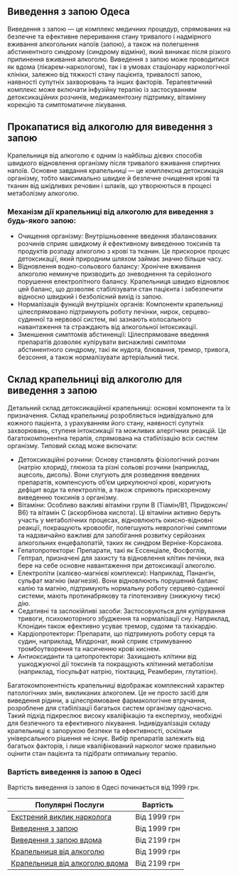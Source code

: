 
## Виведення з запою Одеса

Виведення з запою — це комплекс медичних процедур, спрямованих на безпечне та ефективне переривання стану тривалого і надмірного вживання алкогольних напоїв (запою), а також на полегшення абстинентного синдрому (синдрому відміни), який виникає після різкого припинення вживання алкоголю. Виведення з запою може проводитися як вдома (лікарем-наркологом), так і в умовах стаціонару наркологічної клініки, залежно від тяжкості стану пацієнта, тривалості запою, наявності супутніх захворювань та інших факторів. Терапевтичний комплекс може включати інфузійну терапію із застосуванням детоксикаційних розчинів, медикаментозну підтримку, вітамінну корекцію та симптоматичне лікування.

## Прокапатися від алкоголю для виведення з запою

Крапельниця від алкоголю є одним із найбільш дієвих способів швидкого відновлення організму після тривалого вживання спиртних напоїв. Основне завдання крапельниці — це комплексна детоксикація організму, тобто максимально швидке й безпечне очищення крові та тканин від шкідливих речовин і шлаків, що утворюються в процесі метаболізму алкоголю.

### Механізм дії крапельниці від алкоголю для виведення з будь-якого запою:

* Очищення організму: Внутрішньовенне введення збалансованих розчинів сприяє швидкому й ефективному виведенню токсинів та продуктів розпаду алкоголю з крові та тканин. Це прискорює процес детоксикації, який природним шляхом займає значно більше часу. 
* Відновлення водно-сольового балансу: Хронічне вживання алкоголю неминуче призводить до зневоднення та серйозного порушення електролітного балансу. Крапельниця швидко відновлює цей баланс, що дозволяє стабілізувати стан пацієнта і забезпечити відносно швидкий і безболісний вихід із запою. 
* Нормалізація функцій внутрішніх органів: Компоненти крапельниці цілеспрямовано підтримують роботу печінки, нирок, серцево-судинної та нервової систем, які зазнають колосального навантаження та страждають від алкогольної інтоксикації. 
* Зменшення симптомів абстиненції: Цілеспрямоване введення препаратів дозволяє купірувати виснажливі симптоми абстинентного синдрому, такі як нудота, блювання, тремор, тривога, безсоння, а також нормалізувати артеріальний тиск.

## Склад крапельниці від алкоголю для виведення з запою

Детальний склад детоксикаційної крапельниці: основні компоненти та їх призначення.
 Склад крапельниці розробляється індивідуально для кожного пацієнта, з урахуванням його стану, наявності супутніх захворювань, ступеня інтоксикації та можливих алергічних реакцій. Це багатокомпонентна терапія, спрямована на стабілізацію всіх систем організму. Типовий склад може включати:

* Детоксикаційні розчини: Основу становлять фізіологічний розчин (натрію хлорид), глюкоза та різні сольові розчини (наприклад, ацесоль, дисоль). Вони слугують для розведення введених препаратів, компенсують об’єм циркулюючої крові, коригують дефіцит води та електролітів, а також сприяють прискореному виведенню токсинів з організму. 
* Вітаміни: Особливо важливі вітаміни групи В (Тіамін/В1, Піридоксин/В6) та вітамін С (аскорбінова кислота). Ці вітаміни активно беруть участь у метаболічних процесах, відновлюють окисно-відновні реакції, покращують кровообіг, полегшують неврологічні симптоми та надзвичайно важливі для запобігання розвитку серйозних алкогольних енцефалопатій, таких як синдром Верніке-Корсакова. 
* Гепатопротектори: Препарати, такі як Ессенціале, Фосфоглів, Гептрал, призначені для захисту та відновлення клітин печінки, яка бере на себе основне навантаження при детоксикації алкоголю. 
* Електроліти (калієво-магнієві комплекси): Наприклад, Панангін, сульфат магнію (магнезія). Вони відновлюють порушений баланс калію та магнію, підтримують нормальну роботу серцево-судинної системи, мають протинабрякову та гіпотензивну (знижуючу тиск) дію. 
* Седативні та заспокійливі засоби: Застосовуються для купірування тривоги, психомоторного збудження та нормалізації сну. Наприклад, Клонідин також ефективно усуває тремор, судоми та тахікардію. 
* Кардіопротектори: Препарати, що підтримують роботу серця та судин, наприклад, Мілдронат, який сприяє стримуванню тромбоутворення та насиченню крові киснем. 
* Антиоксиданти та цитопротектори: Захищають клітини від ушкоджуючої дії токсинів та покращують клітинний метаболізм (наприклад, тіосульфат натрію, тіоктацид, Реамберин, глутатіон). 

Багатокомпонентність крапельниці відображає комплексний характер патологічних змін, викликаних алкоголем. Це не просто засіб для виведення рідини, а цілеспрямоване фармакологічне втручання, розроблене для стабілізації багатьох систем організму одночасно. Такий підхід підкреслює високу кваліфікацію та експертизу, необхідні для безпечного та ефективного лікування. Індивідуалізація складу крапельниці є запорукою безпеки та ефективності, оскільки універсального рішення не існує. Вибір препаратів залежить від багатьох факторів, і лише кваліфікований нарколог може правильно оцінити стан пацієнта та підібрати оптимальну терапію.

### Вартість виведення із запою в Одесі

Вартість виведення із запою в Одесі починається від 1999 грн.

| Популярні Послуги                                                                                            | Вартість     |
| ------------------------------------------------------------------------------------------------------------ | ------------ |
| [Екстрений виклик нарколога](https://umbrella-plus.com.ua/uk/services/vivod-iz-zapoia-umbrellaplus-ua/)      | Від 1999 грн |
| [Виведення з запою](https://umbrella-plus.com.ua/uk/services/vivod-iz-zapoia-umbrellaplus-ua/)               | Від 1999 грн |
| [Виведення з запою вдома](https://umbrella-plus.com.ua/uk/services/vivod-iz-zapoia-na-domy-umbrellaplus-ua/) | Від 2199 грн |
| [Крапельниця від алкоголю](https://umbrella-plus.com.ua/uk/services/kapelnica_ot_alkogola_umbrellaplus-ua/)  | Від 1999 грн |
| [Крапельниця від алкоголю вдома](https://umbrella-plus.com.ua/uk/vizov-narkologa-od-ua/)                     | Від 2199 грн |
